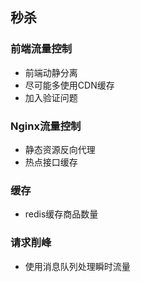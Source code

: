 ## 秒杀

### 前端流量控制

- 前端动静分离
- 尽可能多使用CDN缓存
- 加入验证问题

### Nginx流量控制

- 静态资源反向代理
- 热点接口缓存

### 缓存

- redis缓存商品数量

### 请求削峰

- 使用消息队列处理瞬时流量
